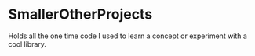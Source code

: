 # SmallerOtherProjects
Holds all the one time code I used to learn a concept or experiment with a cool library.
